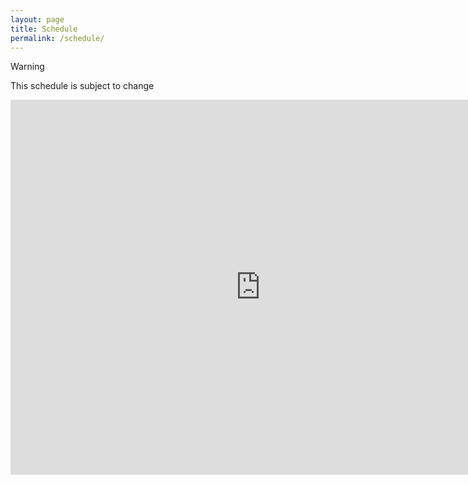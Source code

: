 ```yaml
---
layout: page
title: Schedule
permalink: /schedule/
---
```


> [!WARNING]  
> This schedule is subject to change

<iframe src="https://calendar.google.com/calendar/embed?height=600&wkst=1&bgcolor=%23ffffff&ctz=Europe%2FParis&showNav=1&showPrint=1&showDate=1&mode=WEEK&src=NTk1OTI2ZmIwMTQyNGNjNDFjYWMwNjUzNTAxZDJhMTVmMzRhYjUwZjU1NzY3MWZmZjgzNDIzMjRlZmYxYTVmN0Bncm91cC5jYWxlbmRhci5nb29nbGUuY29t&color=%234285F4&dates=20240825/20240831" style="border-width:0" width="800" height="600" frameborder="0" scrolling="no"></iframe>
